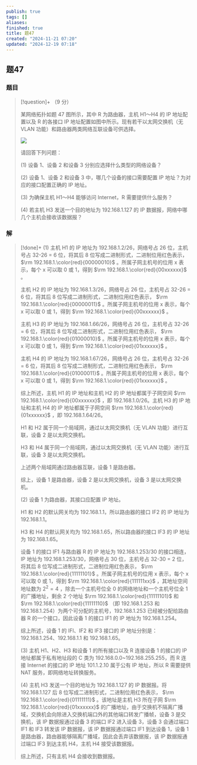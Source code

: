 ```yaml
---
publish: true
tags: []
aliases: 
finished: true
title: 题47
created: "2024-11-21 07:20"
updated: "2024-12-19 07:18"
---
```

## 题47
### 题目
> [!question]+
> （9 分）
> 
> 某网络拓扑如题 47 图所示，其中 R 为路由器，主机 H1～H4 的 IP 地址配置以及 R 的各接口 IP 地址配置如图中所示。现有若干以太网交换机（无 VLAN 功能）和路由器两类网络互联设备可供选择。
> 
> ![](https://pic1.zhimg.com/v2-4776d46740a7fa6dec0587e1a9bf6a02_r.jpg)
> 
> 请回答下列问题：
> 
> (1) 设备 1、设备 2 和设备 3 分别应选择什么类型的网络设备？
> 
> (2) 设备 1、设备 2 和设备 3 中，哪几个设备的接口需要配置 IP 地址？为对应的接口配置正确的 IP 地址。
> 
> (3) 为确保主机 H1～H4 能够访问 Internet，R 需要提供什么服务？
> 
> (4) 若主机 H3 发送一个目的地址为 192.168.1.127 的 IP 数据报，网络中哪几个主机会接收该数据报？
### 解
> [!done]+
> (1) 主机 H1 的 IP 地址为 192.168.1.2/26，网络号占 26 位，主机号占 32-26 = 6 位，将其后 8 位写成二进制形式，二进制位用红色表示， $\rm 192.168.1.\color{red}{00000010}$ 。所属子网主机号的位用 x 表示，每个 x 可以取 0 或 1，得到 $\rm 192.168.1.\color{red}{00xxxxxx}$ 。
> 
> 主机 H2 的 IP 地址为 192.168.1.3/26，网络号占 26 位，主机号占 32-26 = 6 位，将其后 8 位写成二进制形式，二进制位用红色表示， $\rm 192.168.1.\color{red}{00000011}$ 。所属子网主机号的位用 x 表示，每个 x 可以取 0 或 1，得到 $\rm 192.168.1.\color{red}{00xxxxxx}$ 。
> 
> 主机 H3 的 IP 地址为 192.168.1.66/26，网络号占 26 位，主机号占 32-26 = 6 位，将其后 8 位写成二进制形式，二进制位用红色表示， $\rm 192.168.1.\color{red}{01000010}$ 。所属子网主机号的位用 x 表示，每个 x 可以取 0 或 1，得到 $\rm 192.168.1.\color{red}{01xxxxxx}$ 。
> 
> 主机 H4 的 IP 地址为 192.168.1.67/26，网络号占 26 位，主机号占 32-26 = 6 位，将其后 8 位写成二进制形式，二进制位用红色表示， $\rm 192.168.1.\color{red}{01000011}$ 。所属子网主机号的位用 x 表示，每个 x 可以取 0 或 1，得到 $\rm 192.168.1.\color{red}{01xxxxxx}$ 。
> 
> 综上所述，主机 H1 的 IP 地址和主机 H2 的 IP 地址都属于子网空间 $\rm 192.168.1.\color{red}{00xxxxxx}$ ，即 192.168.1.0/26。主机 H3 的 IP 地址和主机 H4 的 IP 地址都属于子网空间 $\rm 192.168.1.\color{red}{01xxxxxx}$ ，即 192.168.1.64/26。
> 
> H1 和 H2 属于同一个局域网，通过以太网交换机（无 VLAN 功能）进行互联，设备 2 是以太网交换机。
> 
> H3 和 H4 属于同一个局域网，通过以太网交换机（无 VLAN 功能）进行互联，设备 3 是以太网交换机。
> 
> 上述两个局域网通过路由器互联，设备 1 是路由器。
> 
> 综上，设备 1 是路由器，设备 2 是以太网交换机，设备 3 是以太网交换机。
> 
> (2) 设备 1 为路由器，其接口应配置 IP 地址。
> 
> H1 和 H2 的默认网关均为 192.168.1.1，所以路由器的接口 IF2 的 IP 地址为 192.168.1.1。
> 
> H3 和 H4 的默认网关均为 192.168.1.65，所以路由器的接口 IF3 的 IP 地址为 192.168.1.65。
> 
> 设备 1 的接口 IF1 与路由器 R 的 IP 地址为 192.168.1.253/30 的接口相连，IP 地址为 192.168.1.253/30，网络号占 30 位，主机号占 32-30 = 2 位，将其后 8 位写成二进制形式，二进制位用红色表示， $\rm 192.168.1.\color{red}{11111101}$ 。所属子网主机号的位用 x 表示，每个 x 可以取 0 或 1，得到 $\rm 192.168.1.\color{red}{111111xx}$ ，其地址空间地址数为 $2^2=4$ ，除去一个主机号位全 0 的网络地址和一个主机号位全 1 的广播地址，剩余 2 个地址 $\rm 192.168.1.\color{red}{11111101}$ 和 $\rm 192.168.1.\color{red}{11111110}$ （即 192.168.1.253 和 192.168.1.254）为两个可分配的主机号，192.168.1.253 已经被分配给路由器 R 的一个接口，因此设备 1 的接口 IF1 的 IP 地址为 192.168.1.254。
> 
> 综上所述，设备 1 的 IFl、IF2 和 IF3 接口的 IP 地址分别是：192.168.1.254、192.168.1.1 和 192.168.1.65。
> 
> (3) 主机 H1、H2、H3 和设备 1 的所有接口以及 R 连接设备 1 的接口的 IP 地址都属于私有地址段的 C 类为 192.168.0.0~192.168.255.255，而 R 连接 Internet 的接口的 IP 地址 101.1.2.10 属于公有 IP 地址，所以 R 需要提供 NAT 服务，即网络地址转换服务。
> 
> (4) 主机 H3 发送一个目的地址为 192.168.1.127 的 IP 数据报。将 192.168.1.127 后 8 位写成二进制形式，二进制位用红色表示， $\rm 192.168.1.\color{red}{01111111}$ 。该地址是主机 H3 所在子网 $\rm 192.168.1.\color{red}{01xxxxxx}$ 的广播地址，由于交换机不隔离广播域，交换机会向除进入交换机端口外的其他端口转发广播帧，设备 3 是交换机，该 IP 数据报通过设备 3 的端口 IF2 进入设备 3，设备 3 会通过端口 IF1 和 IF3 转发该 IP 数据报，该 IP 数据报通过端口 IF1 到达设备 1，设备 1 是路由器，路由器能够隔离广播域，因此会丢弃该数据报，该 IP 数据报通过端口 IF3 到达主机 H4，主机 H4 接受该数据报。
> 
> 综上所述，只有主机 H4 会接收到数据报。